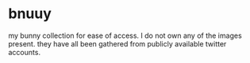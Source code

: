 # bnuuy
my bunny collection for ease of access. I do not own any of the images present. they have all been gathered from publicly available twitter accounts.
